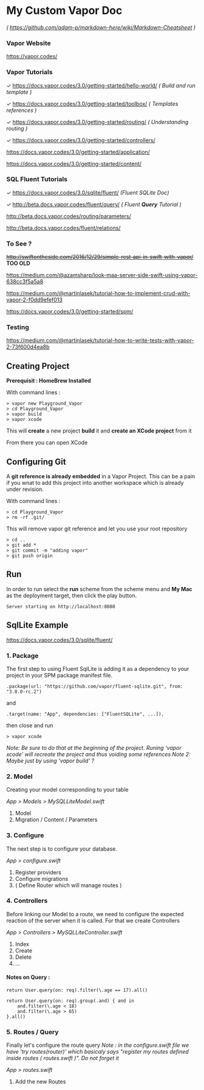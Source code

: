 #  My Custom Vapor Doc 
_( https://github.com/adam-p/markdown-here/wiki/Markdown-Cheatsheet )_

### Vapor Website 
 https://vapor.codes/

### Vapor Tutorials
✓ https://docs.vapor.codes/3.0/getting-started/hello-world/   _( Build and run template )_

✓ https://docs.vapor.codes/3.0/getting-started/toolbox/         _( Templates references )_

✓ https://docs.vapor.codes/3.0/getting-started/routing/          _( Understanding routing )_

✓ https://docs.vapor.codes/3.0/getting-started/controllers/

https://docs.vapor.codes/3.0/getting-started/application/

https://docs.vapor.codes/3.0/getting-started/content/



### SQL Fluent Tutorials

✓ https://docs.vapor.codes/3.0/sqlite/fluent/                               _(Fluent SQLite Doc)_

✓ http://beta.docs.vapor.codes/fluent/query/                              _( Fluent **Query** Tutorial )_

http://beta.docs.vapor.codes/routing/parameters/

http://beta.docs.vapor.codes/fluent/relations/ 


### To See ?
~~http://swiftontheside.com/2016/12/29/simple-rest-api-in-swift-with-vapor/~~ **TOO OLD**

https://medium.com/@azamsharp/look-maa-server-side-swift-using-vapor-638cc3f5a5a8

https://medium.com/@martinlasek/tutorial-how-to-implement-crud-with-vapor-2-f0dd9efef013

https://docs.vapor.codes/3.0/getting-started/spm/


### Testing 

https://medium.com/@martinlasek/tutorial-how-to-write-tests-with-vapor-2-73f600d4ea8b



## Creating Project 

__Prerequisit : HomeBrew Installed__

With command lines : 

    > vapor new Playground_Vapor
    > cd Playground_Vapor
    > vapor build
    > vapor xcode

This will __create__ a new project __build__ it and __create an XCode project__ from it 

From there you can open XCode

## Configuring Git 

A __git reference is already embedded__ in a Vapor Project. This can be a pain if you wnat to add this project into another workspace which is already under revision. 

With command lines : 

    > cd Playground_Vapor
    > rm -rf .git/

This will remove vapor git reference and let you use your root repository

    > cd ..
    > git add *
    > git commit -m "adding vapor"
    > git push origin


## Run

In order to run select the **run** scheme from the scheme menu and **My Mac** as the deployment target, then click the play button.

    Server starting on http://localhost:8080



## SqlLite Example 
https://docs.vapor.codes/3.0/sqlite/fluent/

### 1. Package 

The first step to using Fluent SqlLite is adding it as a dependency to your project in your SPM package manifest file.

    .package(url: "https://github.com/vapor/fluent-sqlite.git", from: "3.0.0-rc.2")

and 

    .target(name: "App", dependencies: ["FluentSQLite", ...]),

then close and run 

    > vapor xcode
    
_Note: Be sure to do that at the beginning of the project. Runing 'vapor xcode' will recreate the project and thus voiding some references_
_Note 2: Maybe just by using 'vapor build' ?_


### 2. Model 

Creating your model corresponding to your table

_App > Models > MySQLLiteModel.swift_
1. Model 
2. Migration / Content / Parameters


### 3. Configure

The next step is to configure your database. 

_App > configure.swift_
1. Register providers
2. Configure migrations
3. ( Define Router which will manage routes )



### 4. Controllers 

Before linking our Model to a route, we need to configure the expected reaction of the server when it is called. 
For that we create Controllers 

_App > Controllers > MySQLLiteController.swift_
1. Index 
2. Create 
3. Delete 
4. ...

#### Notes on Query : 

    return User.query(on: req).filter(\.age == 17).all()

    return User.query(on: req).group(.and) { and in
        and.filter(\.age < 18)
        and.filter(\.age > 65)
    }.all()


### 5. Routes / Query

Finally let's configure the route query 
_Note : in the configure.swift file we have  'try routes(router)' which basicaly says "register my routes defined inside routes ( routes.swift )". Do not forget it_

_App > routes.swift_
1. Add the new Routes

